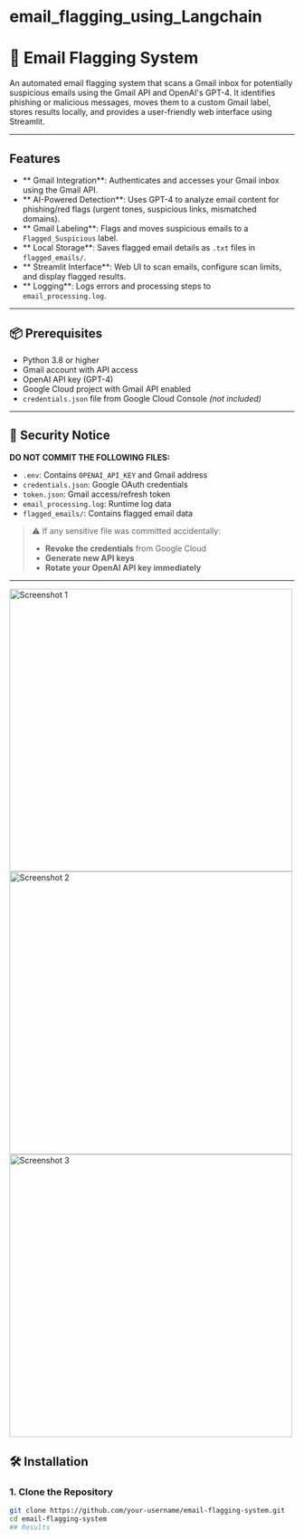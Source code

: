 # email_flagging_using_Langchain
# 📧 Email Flagging System

An automated email flagging system that scans a Gmail inbox for potentially suspicious emails using the Gmail API and OpenAI's GPT-4. It identifies phishing or malicious messages, moves them to a custom Gmail label, stores results locally, and provides a user-friendly web interface using Streamlit.

---

##  Features

- ** Gmail Integration**: Authenticates and accesses your Gmail inbox using the Gmail API.
- ** AI-Powered Detection**: Uses GPT-4 to analyze email content for phishing/red flags (urgent tones, suspicious links, mismatched domains).
- ** Gmail Labeling**: Flags and moves suspicious emails to a `Flagged_Suspicious` label.
- ** Local Storage**: Saves flagged email details as `.txt` files in `flagged_emails/`.
- ** Streamlit Interface**: Web UI to scan emails, configure scan limits, and display flagged results.
- ** Logging**: Logs errors and processing steps to `email_processing.log`.

---

## 📦 Prerequisites

- Python 3.8 or higher
- Gmail account with API access
- OpenAI API key (GPT-4)
- Google Cloud project with Gmail API enabled
- `credentials.json` file from Google Cloud Console *(not included)*

---

## 🔐 Security Notice

**DO NOT COMMIT THE FOLLOWING FILES:**

- `.env`: Contains `OPENAI_API_KEY` and Gmail address
- `credentials.json`: Google OAuth credentials
- `token.json`: Gmail access/refresh token
- `email_processing.log`: Runtime log data
- `flagged_emails/`: Contains flagged email data

> ⚠ If any sensitive file was committed accidentally:
> - **Revoke the credentials** from Google Cloud
> - **Generate new API keys**
> - **Rotate your OpenAI API key immediately**

---



<img src="https://github.com/user-attachments/assets/b89935d9-adb0-4547-bd80-dc2cb433bd08" alt="Screenshot 1" width="500"/>

<img src="https://github.com/user-attachments/assets/58602a9b-7ed2-456c-b589-91eaaa93dff1" alt="Screenshot 2" width="500"/>



<img src="https://github.com/user-attachments/assets/10a8055f-b5e2-43d4-82a9-78eade4dab4d" alt="Screenshot 3" width="500"/>




## 🛠 Installation

### 1. Clone the Repository

```bash
git clone https://github.com/your-username/email-flagging-system.git
cd email-flagging-system
## Results
